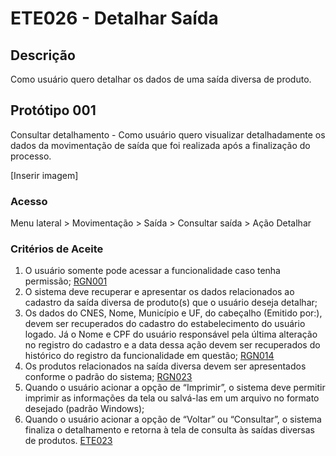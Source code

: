 # ETE026 - Detalhar Saída

## Descrição
Como usuário quero detalhar os dados de uma saída diversa de produto.

## Protótipo 001
<!-- Colocar "Descrição resumida"? -->
Consultar detalhamento - Como usuário quero visualizar detalhadamente os dados da movimentação de saída que foi realizada após a finalização do processo.   

[Inserir imagem] <!-- ![alt text](../imagens/ete-026-prot-001.png) -->

### Acesso 
Menu lateral > Movimentação > Saída > Consultar saída > Ação Detalhar 

### Critérios de Aceite 
1. O usuário somente pode acessar a funcionalidade caso tenha permissão; [RGN001](DocumentoDeRegrasv2.md#rgn001)
2. O sistema deve recuperar e apresentar os dados relacionados ao cadastro da saída diversa de produto(s) que o usuário deseja detalhar; 
3. Os dados do CNES, Nome, Município e UF, do cabeçalho (Emitido por:), devem ser recuperados do cadastro do estabelecimento do usuário logado. Já o Nome e CPF do usuário responsável pela última alteração no registro do cadastro e a data dessa ação devem ser recuperados do histórico do registro da funcionalidade em questão; [RGN014](DocumentoDeRegrasv2.md#rgn014)
4. Os produtos relacionados na saída diversa devem ser apresentados conforme o padrão do sistema; [RGN023](DocumentoDeRegrasv2.md#rgn023)
5. Quando o usuário acionar a opção de “Imprimir”, o sistema deve permitir imprimir as informações da tela ou salvá-las em um arquivo no formato desejado (padrão Windows); 
6. Quando o usuário acionar a opção de “Voltar” ou “Consultar”, o sistema finaliza o detalhamento e retorna à tela de consulta às saídas diversas de produtos. [ETE023](ETE023.md)